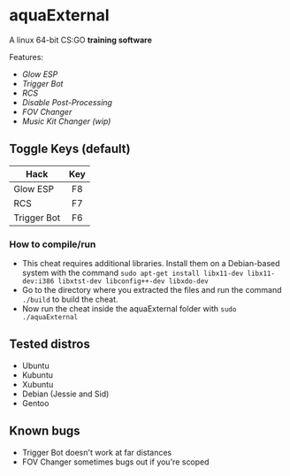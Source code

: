 # aquaExternal

A linux 64-bit CS:GO **training software**

Features:
* *Glow ESP*
* *Trigger Bot*
* *RCS*
* *Disable Post-Processing*
* *FOV Changer*
* *Music Kit Changer (wip)*


## Toggle Keys (default)
| Hack          | Key           |
| ------------- |:-------------:|
| Glow ESP      | F8            |
| RCS           | F7            |
| Trigger Bot   | F6            |


### How to compile/run
* This cheat requires additional libraries. Install them on a Debian-based system with the command `sudo apt-get install libx11-dev libx11-dev:i386 libxtst-dev libconfig++-dev libxdo-dev`
* Go to the directory where you extracted the files and run the command `./build` to build the cheat.
* Now run the cheat inside the aquaExternal folder with `sudo ./aquaExternal`

## Tested distros
- Ubuntu
- Kubuntu
- Xubuntu
- Debian (Jessie and Sid)
- Gentoo

## Known bugs
* Trigger Bot doesn't work at far distances
* FOV Changer sometimes bugs out if you're scoped
